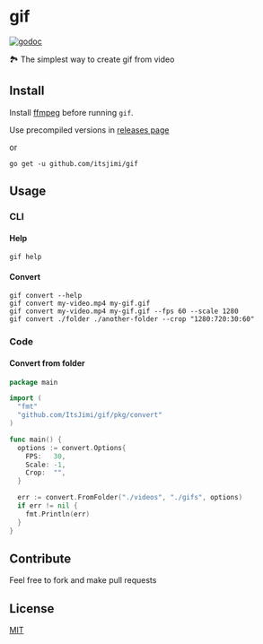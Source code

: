 # gif
[![godoc](https://godoc.org/github.com/ItsJimi/gif/pkg/convert?status.svg)](https://godoc.org/github.com/ItsJimi/gif/pkg/convert)

🏞 The simplest way to create gif from video

## Install
Install [ffmpeg](https://ffmpeg.org/) before running `gif`.

Use precompiled versions in [releases page](https://github.com/ItsJimi/gif/releases)

or

```shell
go get -u github.com/itsjimi/gif
```

## Usage
### CLI
#### Help
```shell
gif help
```
#### Convert
```shell
gif convert --help
gif convert my-video.mp4 my-gif.gif
gif convert my-video.mp4 my-gif.gif --fps 60 --scale 1280
gif convert ./folder ./another-folder --crop "1280:720:30:60"
```
### Code
#### Convert from folder
```go
package main

import (
  "fmt"
  "github.com/ItsJimi/gif/pkg/convert"
)

func main() {
  options := convert.Options{
    FPS:   30,
    Scale: -1,
    Crop:  "",
  }

  err := convert.FromFolder("./videos", "./gifs", options)
  if err != nil {
    fmt.Println(err)
  }
}
```

## Contribute
Feel free to fork and make pull requests

## License
[MIT](https://github.com/ItsJimi/gif/blob/master/LICENSE)
